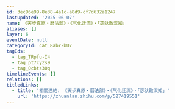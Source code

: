 ```yaml
---
id: 3ec96e99-8e38-4a1c-a8d9-cf7d632a1247
lastUpdated: '2025-06-07'
name: 《天步真原・曆法部》・《气化迁流》・「苾驮散汉知」
aliases: []
layer: 6
eventDate: null
categoryId: cat_8abY-bU7
tagIds:
  - tag_TRpfu-I4
  - tag_pt7cyzs9
  - tag_Ocbts3Oq
timelineEvents: []
relations: []
titledLinks:
  - title: '相關連結: 《天步真原・曆法部》・《气化迁流》・「苾驮散汉知」'
    url: 'https://zhuanlan.zhihu.com/p/527419551'
---
```


